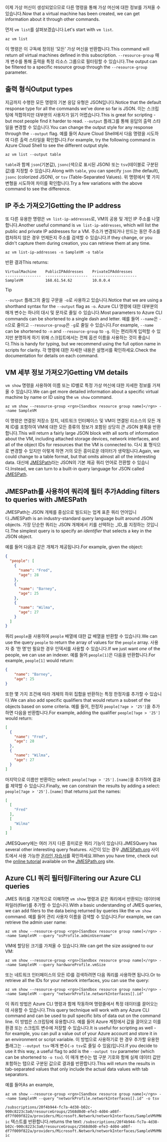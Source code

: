 <span data-ttu-id="bcde5-101">이제 가상 머신이 생성되었으므로 다른 명령을 통해 가상 머신에 대한 정보를 가져올 수 있습니다.</span><span class="sxs-lookup"><span data-stu-id="bcde5-101">Now that a virtual machine has been created, we can get information about it through other commands.</span></span>

<span data-ttu-id="bcde5-102">먼저 `vm list`를 살펴보겠습니다.</span><span class="sxs-lookup"><span data-stu-id="bcde5-102">Let's start with `vm list`.</span></span>

```azurecli
az vm list
```

<span data-ttu-id="bcde5-103">이 명령은 이 구독에 정의된 ‘모든’ 가상 머신을 반환합니다.</span><span class="sxs-lookup"><span data-stu-id="bcde5-103">This command will return _all_ virtual machines defined in this subscription.</span></span> <span data-ttu-id="bcde5-104">`--resource-group` 매개 변수를 통해 출력을 특정 리소스 그룹으로 필터링할 수 있습니다.</span><span class="sxs-lookup"><span data-stu-id="bcde5-104">The output can be filtered to a specific resource group through the `--resource-group` parameter.</span></span> 

## <a name="output-types"></a><span data-ttu-id="bcde5-105">출력 형식</span><span class="sxs-lookup"><span data-stu-id="bcde5-105">Output types</span></span>
<span data-ttu-id="bcde5-106">지금까지 수행한 모든 명령의 기본 응답 유형은 JSON입니다.</span><span class="sxs-lookup"><span data-stu-id="bcde5-106">Notice that the default response type for all the commands we've done so far is JSON.</span></span> <span data-ttu-id="bcde5-107">이는 스크립팅에 적합하지만 대부분의 사용자가 읽기 어렵습니다.</span><span class="sxs-lookup"><span data-stu-id="bcde5-107">This is great for scripting - but most people find it harder to read.</span></span> <span data-ttu-id="bcde5-108">`--output` 플래그를 통해 응답의 출력 스타일을 변경할 수 있습니다.</span><span class="sxs-lookup"><span data-stu-id="bcde5-108">You can change the output style for any response through the `--output` flag.</span></span> <span data-ttu-id="bcde5-109">예를 들어 Azure Cloud Shell에서 다음 명령을 시도하여 다른 출력 스타일을 확인합니다.</span><span class="sxs-lookup"><span data-stu-id="bcde5-109">For example, try the following command in Azure Cloud Shell to see the different output style.</span></span>

```azurecli
az vm list --output table
```

<span data-ttu-id="bcde5-110">`table`과 함께 `json`(기본값), `jsonc`(색으로 표시된 JSON) 또는 `tsv`(테이블로 구분된 값)를 지정할 수 있습니다.</span><span class="sxs-lookup"><span data-stu-id="bcde5-110">Along with `table`, you can specify `json` (the default), `jsonc` (colorized JSON), or `tsv` (Table-Separated Values).</span></span> <span data-ttu-id="bcde5-111">위 명령에서 몇 가지 변형을 시도하여 차이를 확인합니다.</span><span class="sxs-lookup"><span data-stu-id="bcde5-111">Try a few variations with the above command to see the difference.</span></span>

## <a name="getting-the-ip-address"></a><span data-ttu-id="bcde5-112">IP 주소 가져오기</span><span class="sxs-lookup"><span data-stu-id="bcde5-112">Getting the IP address</span></span>

<span data-ttu-id="bcde5-113">또 다른 유용한 명령은 `vm list-ip-addresses`로, VM의 공용 및 개인 IP 주소를 나열합니다.</span><span class="sxs-lookup"><span data-stu-id="bcde5-113">Another useful command is `vm list-ip-addresses`, which will list the public and private IP addresses for a VM.</span></span> <span data-ttu-id="bcde5-114">주소가 변경되거나 만드는 동안 주소를 캡처하지 않은 경우 언제든지 주소를 검색할 수 있습니다.</span><span class="sxs-lookup"><span data-stu-id="bcde5-114">If they change, or you didn't capture them during creation, you can retrieve them at any time.</span></span>

```azurecli
az vm list-ip-addresses -n SampleVM -o table
```

<span data-ttu-id="bcde5-115">반환 결과</span><span class="sxs-lookup"><span data-stu-id="bcde5-115">This returns:</span></span>

```
VirtualMachine    PublicIPAddresses    PrivateIPAddresses
----------------  -------------------  --------------------
SampleVM          168.61.54.62         10.0.0.4
```

> [!TIP]
> <span data-ttu-id="bcde5-116">`--output` 플래그의 줄임 구문을 `-o`로 사용하고 있습니다.</span><span class="sxs-lookup"><span data-stu-id="bcde5-116">Notice that we are using a shorthand syntax for the `--output` flag as `-o`.</span></span> <span data-ttu-id="bcde5-117">Azure CLI 명령에 대한 대부분의 매개 변수는 하나의 대시 및 문자로 줄일 수 있습니다.</span><span class="sxs-lookup"><span data-stu-id="bcde5-117">Most parameters to Azure CLI commands can be shortened to a single dash and letter.</span></span> <span data-ttu-id="bcde5-118">예를 들어 `--name`은 `-n`으로 줄이고 `--resource-group`은 `-g`로 줄일 수 있습니다.</span><span class="sxs-lookup"><span data-stu-id="bcde5-118">For example, `--name` can be shortened to `-n` and `--resource-group` to `-g`.</span></span> <span data-ttu-id="bcde5-119">이는 편리하게 입력할 수 있지만 분명하게 하기 위해 스크립트에서는 전체 옵션 이름을 사용하는 것이 좋습니다.</span><span class="sxs-lookup"><span data-stu-id="bcde5-119">This is handy for typing, but we recommend using the full option name in scripts for clarity.</span></span> <span data-ttu-id="bcde5-120">각 명령에 대한 자세한 내용은 설명서를 확인하세요.</span><span class="sxs-lookup"><span data-stu-id="bcde5-120">Check the documentation for details on each command.</span></span>

## <a name="getting-vm-details"></a><span data-ttu-id="bcde5-121">VM 세부 정보 가져오기</span><span class="sxs-lookup"><span data-stu-id="bcde5-121">Getting VM details</span></span>

<span data-ttu-id="bcde5-122">`vm show` 명령을 사용하여 이름 또는 ID별로 특정 가상 머신에 대한 자세한 정보를 가져올 수 있습니다.</span><span class="sxs-lookup"><span data-stu-id="bcde5-122">We can get more detailed information about a specific virtual machine by name or ID using the `vm show` command.</span></span>

```azurecli
az vm show --resource-group <rgn>[Sandbox resource group name]</rgn> --name SampleVM
```

<span data-ttu-id="bcde5-123">이 명령은 연결된 저장소 장치, 네트워크 인터페이스 및 VM이 연결된 리소스의 모든 개체 ID를 포함하여 VM에 대한 모든 종류의 정보가 포함된 상당히 큰 JSON 블록을 반환합니다.</span><span class="sxs-lookup"><span data-stu-id="bcde5-123">This will return a fairly large JSON block with all sorts of information about the VM, including attached storage devices, network interfaces, and all of the object IDs for resources that the VM is connected to.</span></span> <span data-ttu-id="bcde5-124">다시 표 형식으로 변경할 수 있지만 이렇게 하면 거의 모든 흥미로운 데이터가 생략됩니다.</span><span class="sxs-lookup"><span data-stu-id="bcde5-124">Again, we could change to a table format, but that omits almost all of the interesting data.</span></span> <span data-ttu-id="bcde5-125">대신에 [JMESPath](http://jmespath.org/)라는 JSON의 기본 제공 쿼리 언어로 전환할 수 있습니다.</span><span class="sxs-lookup"><span data-stu-id="bcde5-125">Instead, we can turn to a built-in query language for JSON called [JMESPath](http://jmespath.org/).</span></span>

## <a name="adding-filters-to-queries-with-jmespath"></a><span data-ttu-id="bcde5-126">JMESPath를 사용하여 쿼리에 필터 추가</span><span class="sxs-lookup"><span data-stu-id="bcde5-126">Adding filters to queries with JMESPath</span></span>

<span data-ttu-id="bcde5-127">JMESPath는 JSON 개체를 중심으로 빌드되는 업계 표준 쿼리 언어입니다.</span><span class="sxs-lookup"><span data-stu-id="bcde5-127">JMESPath is an industry-standard query language built around JSON objects.</span></span> <span data-ttu-id="bcde5-128">가장 단순한 쿼리는 JSON 개체에서 키를 선택하는 _ID_를 지정하는 것입니다.</span><span class="sxs-lookup"><span data-stu-id="bcde5-128">The simplest query is to specify an _identifier_ that selects a key in the JSON object.</span></span>

<span data-ttu-id="bcde5-129">예를 들어 다음과 같은 개체가 제공됩니다.</span><span class="sxs-lookup"><span data-stu-id="bcde5-129">For example, given the object:</span></span>

```json
{
  "people": [
    {
      "name": "Fred",
      "age": 28
    },
    {
      "name": "Barney",
      "age": 25
    },
    {
      "name": "Wilma",
      "age": 27
    }
  ]
}
```

<span data-ttu-id="bcde5-130">쿼리 `people`을 사용하여 `people` 배열에 대한 값 배열을 반환할 수 있습니다.</span><span class="sxs-lookup"><span data-stu-id="bcde5-130">We can use the query `people` to return the array of values for the `people` array.</span></span> <span data-ttu-id="bcde5-131">사용자 중 ‘한 명’만 필요한 경우 인덱서를 사용할 수 있습니다.</span><span class="sxs-lookup"><span data-stu-id="bcde5-131">If we just want _one_ of the people, we can use an indexer.</span></span> <span data-ttu-id="bcde5-132">예를 들어 `people[1]`은 다음을 반환합니다.</span><span class="sxs-lookup"><span data-stu-id="bcde5-132">For example, `people[1]` would return:</span></span>

```json
{
    "name": "Barney",
    "age": 25
}
```

<span data-ttu-id="bcde5-133">또한 몇 가지 조건에 따라 개체의 하위 집합을 반환하는 특정 한정자를 추가할 수 있습니다.</span><span class="sxs-lookup"><span data-stu-id="bcde5-133">We can also add specific qualifiers that would return a subset of the objects based on some criteria.</span></span> <span data-ttu-id="bcde5-134">예를 들어, 한정자 `people[?age > '25']`을 추가하면 다음을 반환합니다.</span><span class="sxs-lookup"><span data-stu-id="bcde5-134">For example, adding the qualifier `people[?age > '25']` would return:</span></span>

```json
[
  {
    "name": "Fred",
    "age": 28
  },
  {
    "name": "Wilma",
    "age": 27
  }
]
```

<span data-ttu-id="bcde5-135">마지막으로 이름만 반환하는 select: `people[?age > '25'].[name]`을 추가하여 결과를 제약할 수 있습니다.</span><span class="sxs-lookup"><span data-stu-id="bcde5-135">Finally, we can constrain the results by adding a select: `people[?age > '25'].[name]` that returns just the names:</span></span>

```json
[
  [
    "Fred"
  ],
  [
    "Wilma"
  ]
]
```

<span data-ttu-id="bcde5-136">JMESQuery에는 여러 가지 다른 흥미로운 쿼리 기능이 있습니다.</span><span class="sxs-lookup"><span data-stu-id="bcde5-136">JMESQuery has several other interesting query features.</span></span> <span data-ttu-id="bcde5-137">시간이 있는 경우 [JMESPath.org](http://jmespath.org/) 사이트에서 사용 가능한 [온라인 자습서](http://jmespath.org/tutorial.html)를 확인하세요.</span><span class="sxs-lookup"><span data-stu-id="bcde5-137">When you have time, check out the [online tutorial](http://jmespath.org/tutorial.html) available on the [JMESPath.org](http://jmespath.org/) site.</span></span>

## <a name="filtering-our-azure-cli-queries"></a><span data-ttu-id="bcde5-138">Azure CLI 쿼리 필터링</span><span class="sxs-lookup"><span data-stu-id="bcde5-138">Filtering our Azure CLI queries</span></span>

<span data-ttu-id="bcde5-139">JMES 쿼리를 기본적으로 이해하면 `vm show` 명령과 같은 쿼리에서 반환되는 데이터에 파일러(filer)를 추가할 수 있습니다.</span><span class="sxs-lookup"><span data-stu-id="bcde5-139">With a basic understanding of JMES queries, we can add filers to the data being returned by queries like the `vm show` command.</span></span> <span data-ttu-id="bcde5-140">예를 들어 관리 사용자 이름을 검색할 수 있습니다.</span><span class="sxs-lookup"><span data-stu-id="bcde5-140">For example, we can retrieve the admin user name:</span></span>

```azurecli
az vm show --resource-group <rgn>[Sandbox resource group name]</rgn> --name SampleVM --query "osProfile.adminUsername"
```

<span data-ttu-id="bcde5-141">VM에 할당된 크기를 가져올 수 있습니다.</span><span class="sxs-lookup"><span data-stu-id="bcde5-141">We can get the size assigned to our VM:</span></span>

```azurecli
az vm show --resource-group <rgn>[Sandbox resource group name]</rgn> --name SampleVM --query hardwareProfile.vmSize
```

<span data-ttu-id="bcde5-142">또는 네트워크 인터페이스의 모든 ID를 검색하려면 다음 쿼리를 사용하면 됩니다.</span><span class="sxs-lookup"><span data-stu-id="bcde5-142">Or to retrieve all the IDs for your network interfaces, you can use the query:</span></span>

```azurecli
az vm show --resource-group <rgn>[Sandbox resource group name]</rgn> --name SampleVM --query "networkProfile.networkInterfaces[].id"
```

<span data-ttu-id="bcde5-143">이 쿼리 방법은 Azure CLI 명령과 함께 작동하며 명령줄에서 특정 데이터를 끌어오는 데 사용할 수 있습니다.</span><span class="sxs-lookup"><span data-stu-id="bcde5-143">This query technique will work with any Azure CLI command and can be used to pull specific bits of data out on the command line.</span></span> <span data-ttu-id="bcde5-144">이 방법은 스크립팅에 유용합니다. 예를 들어 Azure 계정에서 값을 끌어오고 이를 환경 또는 스크립트 변수에 저장할 수 있습니다.</span><span class="sxs-lookup"><span data-stu-id="bcde5-144">It is useful for scripting as well - for example, you can pull a value out of your Azure account and store it in an environment or script variable.</span></span> <span data-ttu-id="bcde5-145">이 방법으로 사용하기로 한 경우 추가할 유용한 플래그는 `--output tsv` 매개 변수(`-o tsv`로 줄일 수 있음)입니다.</span><span class="sxs-lookup"><span data-stu-id="bcde5-145">If you decide to use it this way, a useful flag to add is the `--output tsv` parameter (which can be shortened to `-o tsv`).</span></span> <span data-ttu-id="bcde5-146">이 매개 변수는 탭 구분 기호와 함께 실제 데이터 값만 포함하는 탭으로 구분된 값으로 결과를 반환합니다.</span><span class="sxs-lookup"><span data-stu-id="bcde5-146">This will return the results in tab-separated values that only include the actual data values with tab separators.</span></span>

<span data-ttu-id="bcde5-147">예를 들어</span><span class="sxs-lookup"><span data-stu-id="bcde5-147">As an example,</span></span>

```azurecli
az vm show --resource-group <rgn>[Sandbox resource group name]</rgn> --name SampleVM --query "networkProfile.networkInterfaces[].id" -o tsv
```

<span data-ttu-id="bcde5-148">`/subscriptions/20f4b944-fc7a-4d38-b02c-900c8223c3a0/resourceGroups/2568d0d0-efe3-4d04-a08f-df7f009f822a/providers/Microsoft.Network/networkInterfaces/SampleVMVMNic` 텍스트를 반환합니다.</span><span class="sxs-lookup"><span data-stu-id="bcde5-148">returns the text: `/subscriptions/20f4b944-fc7a-4d38-b02c-900c8223c3a0/resourceGroups/2568d0d0-efe3-4d04-a08f-df7f009f822a/providers/Microsoft.Network/networkInterfaces/SampleVMVMNic`</span></span>
